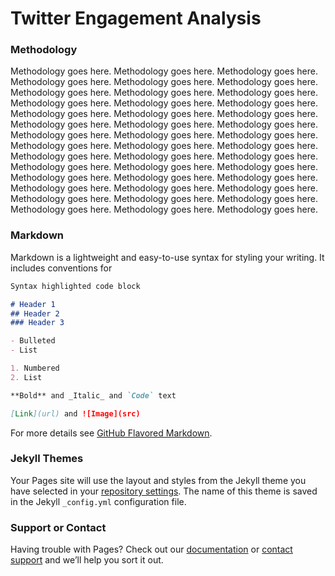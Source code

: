 # Twitter Engagement Analysis

### Methodology

  Methodology goes here. Methodology goes here. Methodology goes here. Methodology goes here. Methodology goes here. Methodology goes here. Methodology goes here. Methodology goes here. Methodology goes here. Methodology goes here. Methodology goes here. Methodology goes here. Methodology goes here. Methodology goes here. Methodology goes here. Methodology goes here. Methodology goes here. Methodology goes here. Methodology goes here. Methodology goes here. Methodology goes here. Methodology goes here. Methodology goes here. Methodology goes here. Methodology goes here. Methodology goes here. Methodology goes here. Methodology goes here. Methodology goes here. Methodology goes here. Methodology goes here. Methodology goes here. Methodology goes here. Methodology goes here. Methodology goes here. Methodology goes here. Methodology goes here. Methodology goes here. Methodology goes here. Methodology goes here. Methodology goes here. Methodology goes here.

### Markdown

Markdown is a lightweight and easy-to-use syntax for styling your writing. It includes conventions for

```markdown
Syntax highlighted code block

# Header 1
## Header 2
### Header 3

- Bulleted
- List

1. Numbered
2. List

**Bold** and _Italic_ and `Code` text

[Link](url) and ![Image](src)
```

For more details see [GitHub Flavored Markdown](https://guides.github.com/features/mastering-markdown/).

### Jekyll Themes

Your Pages site will use the layout and styles from the Jekyll theme you have selected in your [repository settings](https://github.com/Siddiki/twitter_analysis/settings). The name of this theme is saved in the Jekyll `_config.yml` configuration file.

### Support or Contact

Having trouble with Pages? Check out our [documentation](https://help.github.com/categories/github-pages-basics/) or [contact support](https://github.com/contact) and we’ll help you sort it out.

